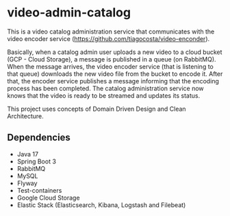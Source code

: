 # video-admin-catalog 
This is a video catalog administration service that communicates with the video encoder service (https://github.com/tiagocosta/video-enconder). 

Basically, when a catalog admin user uploads a new video to a cloud bucket (GCP - Cloud Storage), a message is published in a queue (on RabbitMQ). 
When the message arrives, the video encoder service (that is listening to that queue) downloads the new video file from the bucket to encode it.
After that, the encoder service publishes a message informing that the encoding process has been completed. The
catalog administration service now knows that the video is ready to be streamed and updates its status.

This project uses concepts of Domain Driven Design and Clean Architecture.

## Dependencies
- Java 17
- Spring Boot 3
- RabbitMQ
- MySQL
- Flyway
- Test-containers
- Google Cloud Storage
- Elastic Stack (Elasticsearch, Kibana, Logstash and Filebeat)